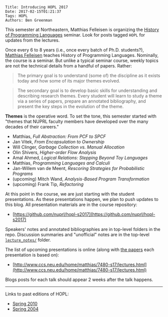     Title: Introducing HOPL 2017
    Date: 2017-02-15T01:21:37
    Tags: HOPL
    Authors: Ben Greenman

This semester at Northeastern, Matthias Felleisen is organizing the
[History of Programming Languages](http://www.ccs.neu.edu/home/matthias/7480-s17/index.html)
seminar. Look for posts tagged `HOPL` for updates from the lectures.

<!-- more -->

Once every 6 to 8 years (i.e., once every batch of Ph.D. students?), [Matthias
Felleisen](http://www.ccs.neu.edu/home/matthias) teaches History of Programming
Languages. Nominally, the course is a seminar. But unlike a typical seminar
course, weekly topics are not the technical details from a handful of papers.
Rather:

> The primary goal is to understand (some of) the discipline as it exists today
> and how some of its major themes evolved.

> The secondary goal is to develop basic skills for understanding and
> describing research themes. Every student will learn to study a theme via a
> series of papers, prepare an annotated bibliography, and present the key
> steps in the evolution of the theme.

**Themes** is the operative word. To set the tone, this semester started with
"themes that NUPRL faculty members have developed over the many decades of their
careers."

- Matthias, _Full Abstraction: From PCF to SPCF_
- Jan Vitek, _From Encapsulation to Ownership_
- Will Clinger, _Garbage Collection vs. Manual Allocation_
- Olin Shivers, _Higher-order Flow Analysis_
- Amal Ahmed, _Logical Relations: Stepping Beyond Toy Languages_
- Matthias, _Programming Languages and Calculi_
- Jan-Willem van de Meent, _Rescoring Strategies for Probabilistic Programs_
- (upcoming) Mitch Wand, _Analysis-Based Program Transformation_
- (upcoming) Frank Tip, _Refactoring_

At this point in the course, we are just starting with the student
presentations. As these presentations happen, we plan to push updates to this
blog. All presentation materials are in the course repository:

- [https://github.com/nuprl/hopl-s2017](https://github.com/nuprl/hopl-s2017)

Speakers' notes and annotated bibliographies are in top-level folders in the
repo. Discussion summaries and "unofficial" notes are in the top-level
[`lecture_notes/`](https://github.com/nuprl/hopl-s2017/tree/master/lecture_notes)
folder.

The list of upcoming presentations is online (along with
[the papers](http://www.ccs.neu.edu/home/matthias/7480-s17/Summary___Materials.html)
each presentation is based on):

- [http://www.ccs.neu.edu/home/matthias/7480-s17/lectures.html](http://www.ccs.neu.edu/home/matthias/7480-s17/lectures.html)

Blogs posts for each talk should appear 2 weeks after the talk happens.

- - -

Links to past editions of HOPL:

- [Spring 2010](http://www.ccs.neu.edu/home/matthias/369-s10/index.html)
- [Spring 2004](http://www.ccs.neu.edu/home/matthias/369-s04/index.html)
